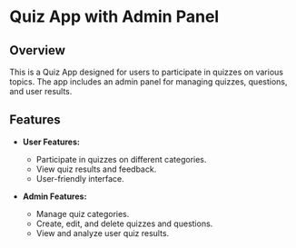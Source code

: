 # Quiz App with Admin Panel

## Overview

This is a Quiz App designed for users to participate in quizzes on various topics. The app includes an admin panel for managing quizzes, questions, and user results.

## Features

- **User Features:**
  - Participate in quizzes on different categories.
  - View quiz results and feedback.
  - User-friendly interface.

- **Admin Features:**
  - Manage quiz categories.
  - Create, edit, and delete quizzes and questions.
  - View and analyze user quiz results.

